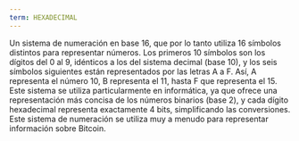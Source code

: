 ```yaml
---
term: HEXADECIMAL
---
```


Un sistema de numeración en base 16, que por lo tanto utiliza 16 símbolos distintos para representar números. Los primeros 10 símbolos son los dígitos del 0 al 9, idénticos a los del sistema decimal (base 10), y los seis símbolos siguientes están representados por las letras A a F. Así, A representa el número 10, B representa el 11, hasta F que representa el 15. Este sistema se utiliza particularmente en informática, ya que ofrece una representación más concisa de los números binarios (base 2), y cada dígito hexadecimal representa exactamente 4 bits, simplificando las conversiones. Este sistema de numeración se utiliza muy a menudo para representar información sobre Bitcoin.